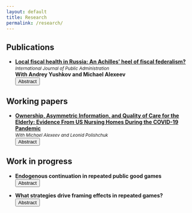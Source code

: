 ```yaml
---
layout: default
title: Research
permalink: /research/
---
```


Publications
---
- **[Local fiscal health in Russia: An Achilles’ heel of fiscal federalism?](https://www.tandfonline.com/doi/full/10.1080/01900692.2024.2399133)**  
  <small><i>International Journal of Public Administration</i></small>  
  <span style="font-weight: bold;">With Andrey Yushkov and Michael Alexeev</span>  
  <button onclick="toggleAbstract('abstract1')">Abstract</button>
  <div id="abstract1" style="display:none;">This paper discusses the fiscal health of local governments in Russia, analyzing the implications of fiscal federalism...</div>

Working papers
---
- **[Ownership, Asymmetric Information, and Quality of Care for the Elderly: Evidence From US Nursing Homes During the COVID-19 Pandemic](https://ssrn.com/abstract=4906864)**  
  <small><i>With Michael Alexeev and Leonid Polishchuk</i></small>  
  <button onclick="toggleAbstract('abstract2')">Abstract</button>
  <div id="abstract2" style="display:none;">This study examines how ownership structures and asymmetric information affected the quality of care in US nursing homes...</div>

Work in progress
---
- **Endogenous continuation in repeated public good games**  
  <button onclick="toggleAbstract('abstract3')">Abstract</button>
  <div id="abstract3" style="display:none;">This project explores endogenous continuation in public good games and its effect on player cooperation...</div>

- **What strategies drive framing effects in repeated games?**  
  <button onclick="toggleAbstract('abstract4')">Abstract</button>
  <div id="abstract4" style="display:none;">This research analyzes the strategic decision-making behind framing effects in repeated game scenarios...</div>

<script>
function toggleAbstract(id) {
  var abstract = document.getElementById(id);
  if (abstract.style.display === "none") {
    abstract.style.display = "block";
  } else {
    abstract.style.display = "none";
  }
}
</script>

